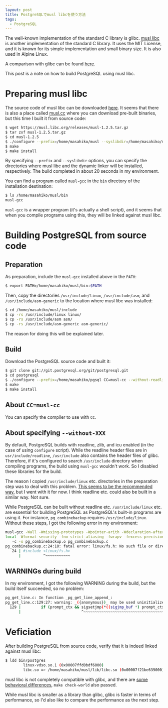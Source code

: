 ```yaml
---
layout: post
title: PostgreSQLでmusl libcを使う方法
tags:
  - PostgreSQL
---
```


The well-known implementation of the standard C library is glibc. [musl libc](https://www.musl-libc.org) is another implementation of the standard C library. It uses the MIT License, and it is known for its simple implementation and small binary size. It is also used in Alpine Linux.

A comparison with glibc can be found [here](https://www.musl-libc.org).

This post is a note on how to build PostgreSQL using musl libc.

# Preparing musl libc

The source code of musl libc can be downloaded [here](https://musl.libc.org/releases.html). It seems that there is also a place called [musl.cc](https://musl.cc/) where you can download pre-built binaries, but this time I built it from source code:

```bash
$ wget https://musl.libc.org/releases/musl-1.2.5.tar.gz
$ tar zxf musl-1.2.5.tar.gz
$ cd musl-1.2.5
$ ./configure --prefix=/home/masahiko/musl --syslibdir=/home/masahiko/musl-lib/
$ make
$ make install
```

By specifying `--prefix` and `--syslibdir` options, you can specify the directories where musl libc and the dynamic linker will be installed, respectively. The build completed in about 20 seconds in my environment.

You can find a program called `musl-gcc` in the `bin` directory of the installation destination:

```bash
$ ls /home/masahiko/musl/bin
musl-gcc
```

`musl-gcc` is a wrapper program (it's actually a shell script), and it seems that when you compile programs using this, they will be linked against musl libc.

# Building PostgreSQL from source code

## Preparation

As preparation, include the `musl-gcc` installed above in the `PATH`:

```bash
$ export PATH=/home/masahiko/musl/bin:$PATH
```

Then, copy the directories `/usr/include/linux`, `/usr/include/asm`, and `/usr/include/asm-generic` to the location where musl libc was installed:

```bash
$ cd /home/masahiko/musl/include
$ cp -rs /usr/include/linux linux/
$ cp -rs /usr/include/asm asm/
$ cp -rs /usr/include/asm-generic asm-generic/
```

The reason for doing this will be explained later.

## Build

Download the PostgreSQL source code and built it:

```bash
$ git clone git://git.postgresql.org/git/postgresql.git
$ cd postgresql
$ ./configure --prefix=/home/masahiko/pgsql CC=musl-cc --without-readline --without-icu --witout-zlib
$ make
$ make install
```

## About `CC=musl-cc`

You can specify the compiler to use with `CC`.

## About specifying `--without-XXX`

By default, PostgreSQL builds with readline, zlib, and icu enabled (in the case of using `configure` script). While the readline header files are in `usr/include/readline`, `/usr/include` also contains the header files of glibc. Therefore, if it's configured to search `/usr/include` directory when compiling programs, the build using `musl-gcc` wouldn't work. So I disabled these libraries for the build.

The reason I copied `/usr/include/linux` etc. directories in the preparation step was to deal with this problem. [This seems to be the recommended way](https://www.openwall.com/lists/musl/2017/11/23/1), but I went with it for now. I think readline etc. could also be built in a similar way. Not sure.

While PostgreSQL can be built without readline etc. `/usr/include/linux` etc. are essential for building PostgreSQL as PostgreSQL's built-in programs are using it. For instance, `pg_combinebackup` requires `/usr/include/linux`. Without these steps, I got the following error in my environment:

```bash
musl-gcc -Wall -Wmissing-prototypes -Wpointer-arith -Wdeclaration-after-statement -Werror=vla -Wendif-labels -Wmissing-format-attribute -Wimplicit-fallthrough=3 -Wcast-function-type -Wshadow=compatible-
local -Wformat-security -fno-strict-aliasing -fwrapv -fexcess-precision=standard -Wno-format-truncation -Wno-stringop-truncation -O2 -I../../../src/interfaces/libpq -I../../../src/include  -D_GNU_SOURCE
   -c -o pg_combinebackup.o pg_combinebackup.c
pg_combinebackup.c:24:10: fatal error: linux/fs.h: No such file or directory
   24 | #include <linux/fs.h>
      |          ^~~~~~~~~~~~
```

## WARNINGs during build

In my environment, I got the following WARNING during the build, but the build itself succeeded, so no problem:

```bash
pg_get_line.c: In function _pg_get_line_append_:
pg_get_line.c:129:27: warning: _({anonymous})_ may be used uninitialized [-Wmaybe-uninitialized]
  129 |         if (prompt_ctx && sigsetjmp(*((sigjmp_buf *) prompt_ctx->jmpbuf), 1) != 0)
      |                           ^~~~~~~~~~~~~~~~~~~~~~~~~~~~~~~~~~~~~~~~~~~~~~~~~~
```

# Veficiation

After building PostgreSQL from source code, verify that it is indeed linked against musl libc:


```bash
$ ldd bin/postgres
        linux-vdso.so.1 (0x00007ffd0bdf6000)
        libc.so => /home/masahiko/musl/lib/libc.so (0x00007f21be639000)
```

musl libc is not completely compatible with glibc, and there are [some behavioral differences](https://wiki.musl-libc.org/functional-differences-from-glibc.html), `make check-world` also passed.

While musl libc is smaller as a library than glibc, glibc is faster in terms of performance, so I'd also like to compare the performance as the next step.
